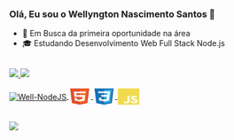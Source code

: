 ### Olá, Eu sou o Wellyngton Nascimento Santos 👋

- 💼 Em Busca da primeira oportunidade na área
- 🎓 Estudando Desenvolvimento Web Full Stack Node.js
<br>

<div>
  <a href="https://github.com/Wellyngton-Nascimento-Santos">
  <img height="180em" src="https://github-readme-stats.vercel.app/api?username=Wellyngton-Nascimento-Santos&show_icons=true&theme=dracula&include_all_commits=true&count_private=true"/>
  <img height="180em" src="https://github-readme-stats.vercel.app/api/top-langs/?username=Wellyngton-Nascimento-Santos&layout=compact&langs_count=16&theme=dracula"/>
</div>

<div style="display: inline_block"><br>
  <img align="center" alt="Well-NodeJS" height="30" width="40" src="https://cdn.jsdelivr.net/gh/devicons/devicon/icons/nodejs/nodejs-original.svg">
  <img align="center" alt="Well-HTML" height="30" width="40" src="https://raw.githubusercontent.com/devicons/devicon/master/icons/html5/html5-original.svg">
  <img align="center" alt="Well-CSS" height="30" width="40" src="https://raw.githubusercontent.com/devicons/devicon/master/icons/css3/css3-original.svg">
  <img align="center" alt="Well-Js" height="30" width="40" src="https://raw.githubusercontent.com/devicons/devicon/master/icons/javascript/javascript-plain.svg">
</div>

  ##
  
  <div>
  <a href="https://www.linkedin.com/in/wellyngton-nascimento-santos-44944322b" target="_blank"><img src="https://img.shields.io/badge/-LinkedIn-%230077B5?style=for-the-badge&logo=linkedin&logoColor=white" target="_blank"></a>
  </div>

  ##
